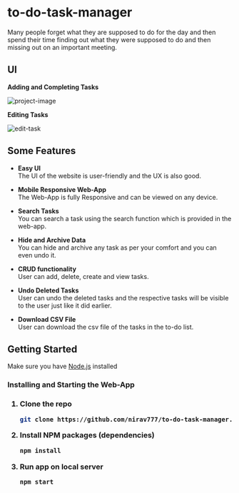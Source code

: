 # to-do-task-manager

Many people forget what they are supposed to do for the day and then spend their time
finding out what they were supposed to do and then missing out on an important
meeting. 

## UI

<b>Adding and Completing Tasks</b>

![project-image](https://user-images.githubusercontent.com/82255305/158066222-94cfe10d-3d86-4d0d-a120-e191c802aa05.jpg)

<b>Editing Tasks</b>

![edit-task](https://user-images.githubusercontent.com/82255305/158066218-d51152ec-0b69-45b0-8d2f-069b0a69b2ff.jpg)

## Some Features

* **Easy UI** </br>
The UI of the website is user-friendly and the UX is also good.

* **Mobile Responsive Web-App** </br>
The Web-App is fully Responsive and can be viewed on any device.

* **Search Tasks** </br>
You can search a task using the search function which is provided in the web-app.

* **Hide and Archive Data**</br>
You can hide and archive any task as per your comfort and you can even undo it.

* **CRUD functionality**</br>
User can add, delete, create and view tasks.

* **Undo Deleted Tasks**</br>
User can undo the deleted tasks and the respective tasks will be visible to the user just like it did earlier.

* **Download CSV File**</br>
User can download the csv file of the tasks in the to-do list.

## Getting Started

<p>Make sure you have <a href="https://nodejs.org">Node.js</a> installed</p>
<h3>Installing and Starting the Web-App<h3>
   
1. Clone the repo
   ```sh
   git clone https://github.com/nirav777/to-do-task-manager.git
   ```

2. Install NPM packages (dependencies)
   ```sh
   npm install
   ```
  
3. Run app on local server
   ```sh
   npm start
   ```
  
